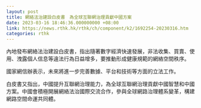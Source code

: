 ```yaml
---
layout: post
title: 網絡法治建設白皮書　為全球互聯網治理貢獻中國方案
date: 2023-03-16 18:46:36.000000000 +08:00
link: https://news.rthk.hk/rthk/ch/component/k2/1692254-20230316.htm
categories: rthk
---
```


內地發布網絡法治建設白皮書，指出隨著數字經濟快速發展，非法收集、買賣、使用、洩露個人信息等違法行為日益增多，要推動形成健康規範的網絡空間秩序。

國家網信辦表示，未來將進一步完善數據、平台和技術等方面的立法工作。

白皮書又指出，中國提升互聯網治理能力，為全球互聯網治理貢獻中國智慧和中國方案。中國會積極開展網絡法治國際交流合作，參與全球網路治理體系變革，構建網路空間命運共同體。
